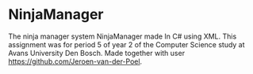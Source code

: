 # NinjaManager
The ninja manager system NinjaManager made In C# using XML. This assignment was for period 5 of year 2 of the Computer Science study at Avans University Den Bosch. Made together with user https://github.com/Jeroen-van-der-Poel.
